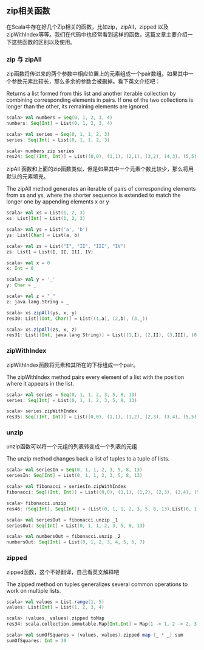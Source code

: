 ## zip相关函数
在Scala中存在好几个Zip相关的函数，比如zip，zipAll，zipped 以及zipWithIndex等等。我们在代码中也经常看到这样的函数，这篇文章主要介绍一下这些函数的区别以及使用。

### zip 与 zipAll 
zip函数将传进来的两个参数中相应位置上的元素组成一个pair数组。如果其中一个参数元素比较长，那么多余的参数会被删掉。看下英文介绍吧：

Returns a list formed from this list and another iterable collection by combining corresponding elements in pairs. If one of the two collections is longer than the other, its remaining elements are ignored.

```scala
scala> val numbers = Seq(0, 1, 2, 3, 4)
numbers: Seq[Int] = List(0, 1, 2, 3, 4)

scala> val series = Seq(0, 1, 1, 2, 3)
series: Seq[Int] = List(0, 1, 1, 2, 3)

scala> numbers zip series
res24: Seq[(Int, Int)] = List((0,0), (1,1), (2,1), (3,2), (4,3), (5,5))
```

zipAll 函数和上面的zip函数类似，但是如果其中一个元素个数比较少，那么将用默认的元素填充。

The zipAll method generates an iterable of pairs of corresponding elements from xs and ys, where the shorter sequence is extended to match the longer one by appending elements x or y

```scala
scala> val xs = List(1, 2, 3)
xs: List[Int] = List(1, 2, 3)

scala> val ys = List('a', 'b')
ys: List[Char] = List(a, b)

scala> val zs = List("I", "II", "III", "IV")
zs: List1 = List(I, II, III, IV)

scala> val x = 0
x: Int = 0

scala> val y = '_'
y: Char = _

scala> val z = "_"
z: java.lang.String = _

scala> xs.zipAll(ys, x, y)
res30: List[(Int, Char)] = List((1,a), (2,b), (3,_))

scala> xs.zipAll(zs, x, z)
res31: List[(Int, java.lang.String)] = List((1,I), (2,II), (3,III), (0,IV))
```

### zipWithIndex
zipWithIndex函数将元素和其所在的下标组成一个pair。

The zipWithIndex method pairs every element of a list with the position where it appears in the list.

```scala
scala> val series = Seq(0, 1, 1, 2, 3, 5, 8, 13)
series: Seq[Int] = List(0, 1, 1, 2, 3, 5, 8, 13)

scala> series.zipWithIndex
res35: Seq[(Int, Int)] = List((0,0), (1,1), (1,2), (2,3), (3,4), (5,5), (8,6), (13,7))
```

### unzip
unzip函数可以将一个元组的列表转变成一个列表的元组

The unzip method changes back a list of tuples to a tuple of lists.

```scala
scala> val seriesIn = Seq(0, 1, 1, 2, 3, 5, 8, 13)
seriesIn: Seq[Int] = List(0, 1, 1, 2, 3, 5, 8, 13)

scala> val fibonacci = seriesIn.zipWithIndex
fibonacci: Seq[(Int, Int)] = List((0,0), (1,1), (1,2), (2,3), (3,4), (5,5), (8,6), (13,7))

scala> fibonacci.unzip
res46: (Seq[Int], Seq[Int]) = (List(0, 1, 1, 2, 3, 5, 8, 13),List(0, 1, 2, 3, 4, 5, 6, 7))

scala> val seriesOut = fibonacci.unzip _1
seriesOut: Seq[Int] = List(0, 1, 1, 2, 3, 5, 8, 13)

scala> val numbersOut = fibonacci.unzip _2
numbersOut: Seq[Int] = List(0, 1, 2, 3, 4, 5, 6, 7)
```

### zipped
zipped函数，这个不好翻译，自己看英文解释吧

The zipped method on tuples generalizes several common operations to work on multiple lists.

```scala
scala> val values = List.range(1, 5)
values: List[Int] = List(1, 2, 3, 4)

scala> (values, values).zipped toMap
res34: scala.collection.immutable.Map[Int,Int] = Map(1 -> 1, 2 -> 2, 3 -> 3, 4 -> 4)

scala> val sumOfSquares = (values, values).zipped map (_ * _) sum
sumOfSquares: Int = 30
```
